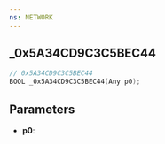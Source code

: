 ```yaml
---
ns: NETWORK
---
```

## _0x5A34CD9C3C5BEC44

```c
// 0x5A34CD9C3C5BEC44
BOOL _0x5A34CD9C3C5BEC44(Any p0);
```

## Parameters
* **p0**:
